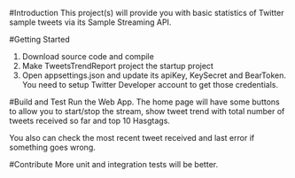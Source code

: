 #Introduction 
This project(s) will provide you with basic statistics of Twitter sample tweets via its Sample Streaming API.

#Getting Started
1. Download source code and compile
2. Make TweetsTrendReport project the startup project
3. Open appsettings.json and update its apiKey, KeySecret and BearToken. You need to setup Twitter Developer account to get those credentials.

#Build and Test
Run the Web App. The home page will have some buttons to allow you to start/stop the stream, show tweet trend with total number of tweets received so far and top 10 Hasgtags.

You also can check the most recent tweet received and last error if something goes wrong.

#Contribute
More unit and integration tests will be better. 
